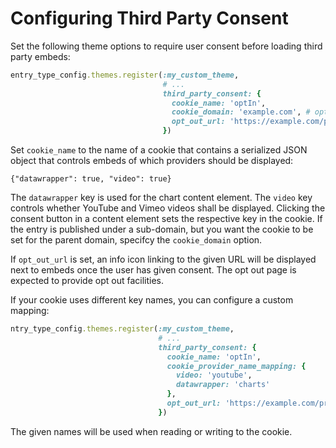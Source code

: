 # Configuring Third Party Consent

Set the following theme options to require user consent before loading
third party embeds:

``` ruby
entry_type_config.themes.register(:my_custom_theme,
                                  # ...
                                  third_party_consent: {
                                    cookie_name: 'optIn',
                                    cookie_domain: 'example.com', # optional
                                    opt_out_url: 'https://example.com/privacy'
                                  })
```

Set `cookie_name` to the name of a cookie that contains a serialized
JSON object that controls embeds of which providers should be
displayed:

    {"datawrapper": true, "video": true}

The `datawrapper` key is used for the chart content element. The
`video` key controls whether YouTube and Vimeo videos shall be
displayed. Clicking the consent button in a content element sets the
respective key in the cookie. If the entry is published under a
sub-domain, but you want the cookie to be set for the parent domain,
specifcy the `cookie_domain` option.

If `opt_out_url` is set, an info icon linking to the given URL will
be displayed next to embeds once the user has given consent. The opt
out page is expected to provide opt out facilities.

If your cookie uses different key names, you can configure a custom
mapping:

``` ruby
ntry_type_config.themes.register(:my_custom_theme,
                                 # ...
                                 third_party_consent: {
                                   cookie_name: 'optIn',
                                   cookie_provider_name_mapping: {
                                     video: 'youtube',
                                     datawrapper: 'charts'
                                   },
                                   opt_out_url: 'https://example.com/privacy'
                                 })
```

The given names will be used when reading or writing to the cookie.
